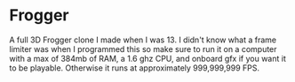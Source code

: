 Frogger
=======
A full 3D Frogger clone I made when I was 13.  I didn't know what a frame limiter was when I programmed this so make sure to run it on a computer with a max of 384mb of RAM, a 1.6 ghz CPU, and onboard gfx if you want it to be playable.  Otherwise it runs at approximately 999,999,999 FPS.

